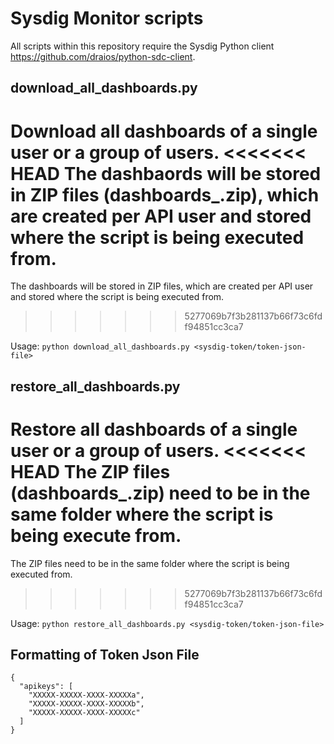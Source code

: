 # Sysdig Monitor scripts

All scripts within this repository require the Sysdig Python client https://github.com/draios/python-sdc-client.

## download_all_dashboards.py
Download all dashboards of a single user or a group of users.
<<<<<<< HEAD
The dashbaords will be stored in ZIP files (dashboards_<API-KEY>.zip), which are created per API user and stored where the script is being executed from.
=======
The dashboards will be stored in ZIP files, which are created per API user and stored where the script is being executed from.
>>>>>>> 5277069b7f3b281137b66f73c6fdf94851cc3ca7

Usage:
```python download_all_dashboards.py <sysdig-token/token-json-file>```


## restore_all_dashboards.py
Restore all dashboards of a single user or a group of users.
<<<<<<< HEAD
The ZIP files (dashboards_<API-KEY>.zip)  need to be in the same folder where the script is being execute from.
=======
The ZIP files need to be in the same folder where the script is being executed from.
>>>>>>> 5277069b7f3b281137b66f73c6fdf94851cc3ca7

Usage:
```python restore_all_dashboards.py <sysdig-token/token-json-file>```



## Formatting of Token Json File

```
{
  "apikeys": [
    "XXXXX-XXXXX-XXXX-XXXXXa",
    "XXXXX-XXXXX-XXXX-XXXXXb",
    "XXXXX-XXXXX-XXXX-XXXXXc"
  ]
}
```
